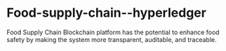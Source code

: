 # Food-supply-chain--hyperledger
Food Supply Chain Blockchain platform has the potential to enhance food safety by making the system more transparent, auditable, and traceable.
